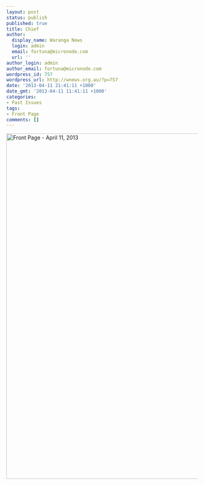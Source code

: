 ```yaml
---
layout: post
status: publish
published: true
title: Chief
author:
  display_name: Waranga News
  login: admin
  email: fortuna@micronode.com
  url: ''
author_login: admin
author_email: fortuna@micronode.com
wordpress_id: 757
wordpress_url: http://wnews.org.au/?p=757
date: '2013-04-11 21:41:11 +1000'
date_gmt: '2013-04-11 11:41:11 +1000'
categories:
- Past Issues
tags:
- Front Page
comments: []
---
```

<p><a href="http://wnews.org.au/wp-content/uploads/2013/04/frontpage-20130411.pdf"><img class="alignnone size-full wp-image-755" alt="Front Page - April 11, 2013" src="http://wnews.org.au/wp-content/uploads/2013/04/frontpage-20130411.png" width="624" height="907" /></a></p>
